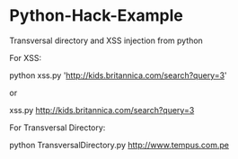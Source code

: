 # Python-Hack-Example
Transversal directory and XSS injection from python

For XSS:

python xss.py 'http://kids.britannica.com/search?query=3'

or 

xss.py http://kids.britannica.com/search?query=3


For Transversal Directory:

python TransversalDirectory.py http://www.tempus.com.pe
